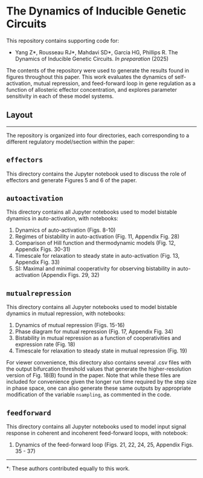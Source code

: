 # The Dynamics of Inducible Genetic Circuits

This repository contains supporting code for:

- Yang Z*, Rousseau RJ*, Mahdavi SD*, Garcia HG, Phillips R. The Dynamics of Inducible Genetic Circuits. *In preparation* (2025)

The contents of the repository were used to generate the results found in figures throughout this paper. This work evaluates the dynamics of self-activation, mutual repression, and feed-forward loop in gene regulation as a function of allosteric effector concentration, and explores parameter sensitivity in each of these model systems.

## Layout
---
The repository is organized into four directories, each corresponding to a different regulatory model/section within the paper:

## `effectors`
This directory contains the Jupyter notebook used to discuss the role of effectors and generate Figures 5 and 6 of the paper. 

## `autoactivation`
This directory contains all Jupyter notebooks used to model bistable dynamics in auto-activation, with notebooks:

1. Dynamics of auto-activation (Figs. 8-10)
2. Regimes of bistability in auto-activation (Fig. 11, Appendix Fig. 28)
3. Comparison of Hill function and thermodynamic models (Fig. 12, Appendix Figs. 30-31)
4. Timescale for relaxation to steady state in auto-activation (Fig. 13, Appendix Fig. 33)
5. SI: Maximal and minimal cooperativity for observing bistability in auto-activation (Appendix Figs. 29, 32)

## `mutualrepression`
This directory contains all Jupyter notebooks used to model bistable dynamics in mutual repression, with notebooks:

1. Dynamics of mutual repression (Figs. 15-16)
2. Phase diagram for mutual repression (Fig. 17, Appendix Fig. 34)
3. Bistability in mutual repression as a function of cooperativities and expression rate (Fig. 18)
4. Timescale for relaxation to steady state in mutual repression (Fig. 19)

For viewer convenience, this directory also contains several .csv files with the output bifurcation threshold values that generate the higher-resolution version of Fig. 18(B) found in the paper. Note that while these files are included for convenience given the longer run time required by the step size in phase space, one can also generate these same outputs by appropriate modification of the variable ```nsampling```, as commented in the code.

## `feedforward`
This directory contains all Jupyter notebooks used to model input signal response in coherent and incoherent feed-forward loops, with notebook:

1. Dynamics of the feed-forward loop (Figs. 21, 22, 24, 25, Appendix Figs. 35 - 37)

------------------------------------------
*: These authors contributed equally to this work.
